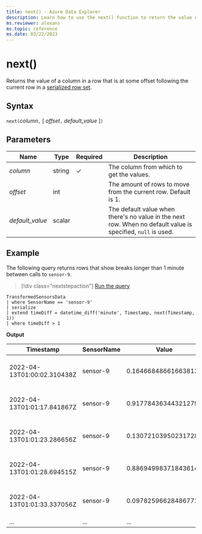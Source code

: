 ```yaml
---
title: next() - Azure Data Explorer
description: Learn how to use the next() function to return the value of the next column at an offset. 
ms.reviewer: alexans
ms.topic: reference
ms.date: 03/22/2023
---
```

# next()

Returns the value of a column in a row that is at some offset following the
current row in a [serialized row set](./windowsfunctions.md#serialized-row-set).

## Syntax

`next(`*column*`,` [ *offset*`,` *default_value* ]`)`

## Parameters

| Name | Type | Required | Description |
|--|--|--|--|
| *column*| string |  &check; | The column from which to get the values.|
| *offset*| int | | The amount of rows to move from the current row. Default is 1. |
| *default_value*| scalar | | The default value when there's no value in the next row. When no default value is specified, `null` is used.|

## Example

The following query returns rows that show breaks longer than 1 minute between calls to `sensor-9`.

> [!div class="nextstepaction"]
> <a href="https://dataexplorer.azure.com/clusters/help/databases/SampleIoTData?query=H4sIAAAAAAAAA03NsQoCMRAE0F7wH7bLHZzFlRaxutrG62UhEwyYPcmuKOLHmyio5Rt2ZufConEpGeEA0aXoxMbr1ZNuJxTQJ9xzBnlPTt/cbF27UJTE5/RAA+4GCWQpY0oxkqfAhsZjqO5cTnI1uIHmmqlxvgwktdX9eez73+vv1I7GF5kk/q2nAAAA" target="_blank">Run the query</a>

```kusto
TransformedSensorsData
| where SensorName == 'sensor-9'
| serialize
| extend timeDiff = datetime_diff('minute', Timestamp, next(Timestamp, 1))
| where timeDiff > 1
```

**Output**

|Timestamp|SensorName|Value|PublisherId|MachineId|timeDiff|
|--|--|--|--|--|--|
|2022-04-13T01:00:02.310438Z|sensor-9|0.16466848661663813|98a43d44-6a91-4f6d-947d-482a527ac46e|M100|2|
|2022-04-13T01:01:17.841867Z|sensor-9|0.91778436344321279|f650058b-db3d-4bac-9d1d-014d0e554bad|M100|3|
|2022-04-13T01:01:23.286656Z|sensor-9|0.13072103950231728|56799397-35ae-4615-bd71-ec4a96ff231d|M100|3|
|2022-04-13T01:01:28.694515Z|sensor-9|0.88694998371843614|db9fc946-3934-4ed3-86f6-41adc99d1c60|M100|3|
|2022-04-13T01:01:33.337056Z|sensor-9|0.097825966284867713|2c5a8b3c-6bcb-440f-9f34-04e12a689c72|M100|3|
|...|...|...|...|...|...|
